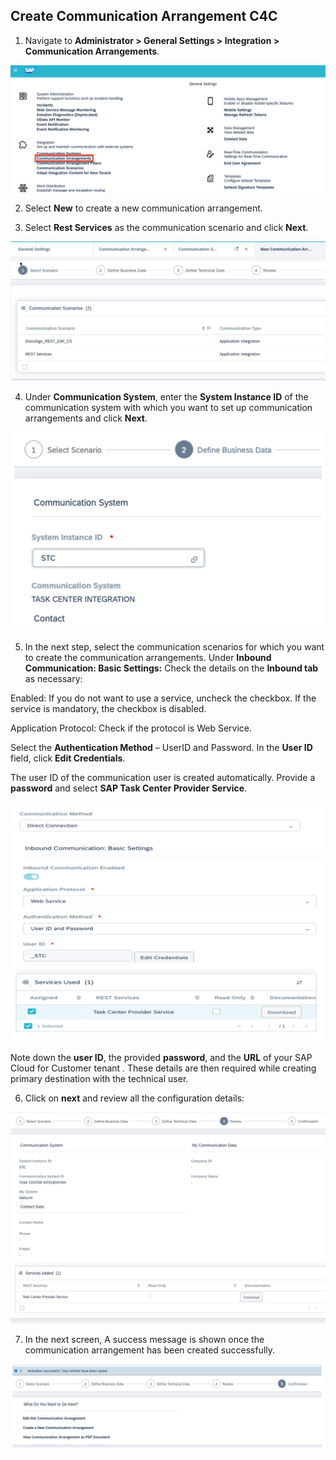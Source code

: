 ## Create Communication Arrangement C4C

1.	Navigate to **Administrator > General Settings > Integration > Communication Arrangements**.

![Communication_Arrangements](images/Communication-Arrangements.png)

2.	Select **New** to create a new communication arrangement.

3.	Select **Rest Services** as the communication scenario and click **Next**.

![Communication_Scenario](images/admin-create-comm-arrange.jpg)

4.	Under **Communication System**, enter the **System Instance ID** of the communication system with which you want to set up communication arrangements and click **Next**.

![Communication_Arrangement](images/Communication-arrangement.png)

5.	In the next step, select the communication scenarios for which you want to create the communication arrangements. 
Under **Inbound Communication: Basic Settings:** Check the details on the **Inbound tab** as necessary:

Enabled: If you do not want to use a service, uncheck the checkbox. If the service is mandatory, the checkbox is disabled.

Application Protocol: Check if the protocol is Web Service.

Select the **Authentication Method** – UserID and Password. 
In the **User ID** field, click **Edit Credentials**.

The user ID of the communication user is created automatically. Provide a **password** and select **SAP Task Center Provider Service**.

![Communication_Arr_Services_Used](images/Comm-scenario-services-used.png)

Note down the **user ID**, the provided **password**, and the **URL** of your SAP Cloud for Customer tenant . These details are then required while creating primary destination with the technical user.

6.	Click on **next** and review all the configuration details:

![Communication_Arrangement_Review](images/comm-arrange-review.jpg)

7.	In the next screen, A success message is shown once the communication arrangement has been created successfully.

![Communication_Arrangement_Confirmation](images/Comm_Arr_Confirmation.png)


